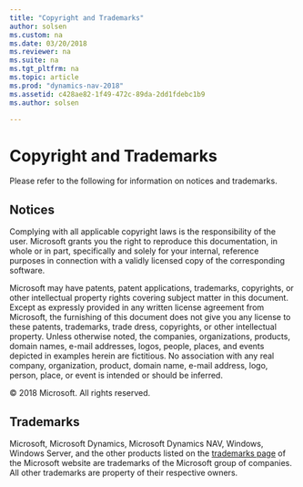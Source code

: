 ```yaml
---
title: "Copyright and Trademarks"
author: solsen
ms.custom: na
ms.date: 03/20/2018
ms.reviewer: na
ms.suite: na
ms.tgt_pltfrm: na
ms.topic: article
ms.prod: "dynamics-nav-2018"
ms.assetid: c428ae82-1f49-472c-89da-2dd1fdebc1b9
ms.author: solsen

---
```

# Copyright and Trademarks
Please refer to the following for information on notices and trademarks.  

## Notices  
 Complying with all applicable copyright laws is the responsibility of the user. Microsoft grants you the right to reproduce this documentation, in whole or in part, specifically and solely for your internal, reference purposes in connection with a validly licensed copy of the corresponding software.  

 Microsoft may have patents, patent applications, trademarks, copyrights, or other intellectual property rights covering subject matter in this document. Except as expressly provided in any written license agreement from Microsoft, the furnishing of this document does not give you any license to these patents, trademarks, trade dress, copyrights, or other intellectual property. Unless otherwise noted, the companies, organizations, products, domain names, e-mail addresses, logos, people, places, and events depicted in examples herein are fictitious. No association with any real company, organization, product, domain name, e-mail address, logo, person, place, or event is intended or should be inferred.  

 © 2018 Microsoft. All rights reserved.  

## Trademarks  
 Microsoft, Microsoft Dynamics, Microsoft Dynamics NAV, Windows, Windows Server, and the other products listed on the [trademarks page](http://go.microsoft.com/fwlink/?LinkID=125878) of the Microsoft website are trademarks of the Microsoft group of companies. All other trademarks are property of their respective owners.
